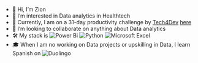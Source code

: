 - 👋 Hi, I’m Zion
- 👀 I’m interested in Data analytics in Healthtech
- 🌱 Currently, I am on a 31-day productivity challenge by [Tech4Dev](https://twitter.com/Tech4DevHQ) [here](https://twitter.com/Xionne_/status/1575528961043361792?s=20&t=6vCMAcIZVxHIBw-r16nusA) 
- 💞️ I’m looking to collaborate on anything about Data analytics
- 🛠  My stack is ![Power Bi](https://img.shields.io/badge/power_bi-F2C811?style=for-the-badge&logo=powerbi&logoColor=black) ![Python](https://img.shields.io/badge/python-3670A0?style=for-the-badge&logo=python&logoColor=ffdd54) ![Microsoft Excel](https://img.shields.io/badge/Microsoft_Excel-217346?style=for-the-badge&logo=microsoft-excel&logoColor=white)
- 🎓  When I am no working on Data projects or upskilling in Data, I learn Spanish on ![Duolingo](https://img.shields.io/badge/Duolingo-%234DC730.svg?style=for-the-badge&logo=Duolingo&logoColor=white)


<!---
Zion-Zion/Zion-Zion is a ✨ special ✨ repository because its `README.md` (this file) appears on your GitHub profile.
You can click the Preview link to take a look at your changes.
--->
